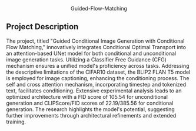 <p style="text-align: center;"> Guided-Flow-Matching </p>

## Project Description
The project, titled "Guided Conditional Image Generation with Conditional Flow Matching," innovatively integrates Conditional Optimal Transport into an attention-based UNet model for both conditional and unconditional image generation tasks. Utilizing a Classifier Free Guidance (CFG) mechanism ensures a unified model's proficiency across tasks. Addressing the descriptive limitations of the CIFAR10 dataset, the BLIP2 FLAN T5 model is employed for image captioning, enhancing the conditioning process. The self and cross attention mechanism, incorporating timestep and tokenized text, facilitates conditioning. Extensive experimental analysis leads to an optimized architecture with a FID score of 105.54 for unconditional generation and CLIPScore/FID scores of 22.19/385.56 for conditional generation. The research highlights the model's potential, suggesting further improvements through architectural refinements and extended training.
